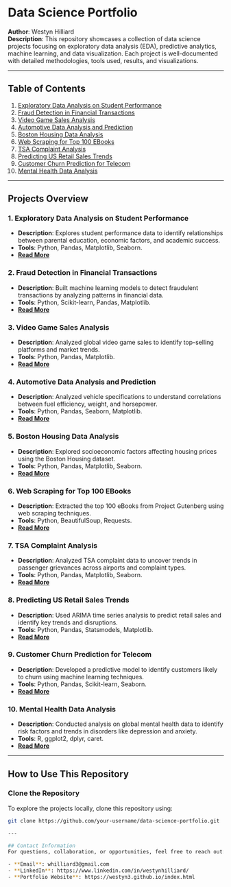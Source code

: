 # Data Science Portfolio  
**Author**: Westyn Hilliard  
**Description**: This repository showcases a collection of data science projects focusing on exploratory data analysis (EDA), predictive analytics, machine learning, and data visualization. Each project is well-documented with detailed methodologies, tools used, results, and visualizations.  

---

## Table of Contents  
1. [Exploratory Data Analysis on Student Performance](project_1_student_performance/README.md)  
2. [Fraud Detection in Financial Transactions](project_2_fraud_detection/README.md)  
3. [Video Game Sales Analysis](project_3_video_game_sales/README.md)  
4. [Automotive Data Analysis and Prediction](project_4_automotive_analysis/README.md)  
5. [Boston Housing Data Analysis](project_5_boston_housing/README.md)  
6. [Web Scraping for Top 100 EBooks](project_6_web_scraping_ebooks/README.md)  
7. [TSA Complaint Analysis](project_7_tsa_complaints/README.md)  
8. [Predicting US Retail Sales Trends](project_8_retail_sales_trends/README.md)  
9. [Customer Churn Prediction for Telecom](project_9_customer_churn/README.md)  
10. [Mental Health Data Analysis](project_10_mental_health_analysis/README.md)  

---

## Projects Overview  

### **1. Exploratory Data Analysis on Student Performance**  
- **Description**: Explores student performance data to identify relationships between parental education, economic factors, and academic success.  
- **Tools**: Python, Pandas, Matplotlib, Seaborn.  
- **[Read More](project_1_student_performance/README.md)**  

### **2. Fraud Detection in Financial Transactions**  
- **Description**: Built machine learning models to detect fraudulent transactions by analyzing patterns in financial data.  
- **Tools**: Python, Scikit-learn, Pandas, Matplotlib.  
- **[Read More](project_2_fraud_detection/README.md)**  

### **3. Video Game Sales Analysis**  
- **Description**: Analyzed global video game sales to identify top-selling platforms and market trends.  
- **Tools**: Python, Pandas, Matplotlib.  
- **[Read More](project_3_video_game_sales/README.md)**  

### **4. Automotive Data Analysis and Prediction**  
- **Description**: Analyzed vehicle specifications to understand correlations between fuel efficiency, weight, and horsepower.  
- **Tools**: Python, Pandas, Seaborn, Matplotlib.  
- **[Read More](project_4_automotive_analysis/README.md)**  

### **5. Boston Housing Data Analysis**  
- **Description**: Explored socioeconomic factors affecting housing prices using the Boston Housing dataset.  
- **Tools**: Python, Pandas, Matplotlib, Seaborn.  
- **[Read More](project_5_boston_housing/README.md)**  

### **6. Web Scraping for Top 100 EBooks**  
- **Description**: Extracted the top 100 eBooks from Project Gutenberg using web scraping techniques.  
- **Tools**: Python, BeautifulSoup, Requests.  
- **[Read More](project_6_web_scraping_ebooks/README.md)**  

### **7. TSA Complaint Analysis**  
- **Description**: Analyzed TSA complaint data to uncover trends in passenger grievances across airports and complaint types.  
- **Tools**: Python, Pandas, Matplotlib, Seaborn.  
- **[Read More](project_7_tsa_complaints/README.md)**  

### **8. Predicting US Retail Sales Trends**  
- **Description**: Used ARIMA time series analysis to predict retail sales and identify key trends and disruptions.  
- **Tools**: Python, Pandas, Statsmodels, Matplotlib.  
- **[Read More](project_8_retail_sales_trends/README.md)**  

### **9. Customer Churn Prediction for Telecom**  
- **Description**: Developed a predictive model to identify customers likely to churn using machine learning techniques.  
- **Tools**: Python, Pandas, Scikit-learn, Seaborn.  
- **[Read More](project_9_customer_churn/README.md)**  

### **10. Mental Health Data Analysis**  
- **Description**: Conducted analysis on global mental health data to identify risk factors and trends in disorders like depression and anxiety.  
- **Tools**: R, ggplot2, dplyr, caret.  
- **[Read More](project_10_mental_health_analysis/README.md)**  

---

## How to Use This Repository  

### Clone the Repository  
To explore the projects locally, clone this repository using:  
```bash
git clone https://github.com/your-username/data-science-portfolio.git

---

## Contact Information  
For questions, collaboration, or opportunities, feel free to reach out:  

- **Email**: whilliard3@gmail.com
- **LinkedIn**: https://www.linkedin.com/in/westynhilliard/
- **Portfolio Website**: https://westyn3.github.io/index.html

